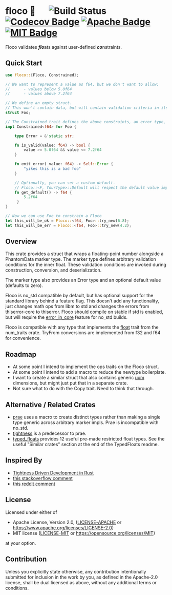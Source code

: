 # floco 🛟 &emsp; ![Build Status] [![Codecov Badge]][Codecov Info] [![Apache Badge]][Apache Link] [![MIT Badge]][MIT Link]

[Build Status]: https://github.com/rileyleff/floco/actions/workflows/rust.yml/badge.svg
[Codecov Badge]: https://codecov.io/gh/RileyLeff/floco/graph/badge.svg?token=CEAG74DDK9
[Codecov Info]: https://codecov.io/gh/RileyLeff/floco
[MIT Badge]: https://img.shields.io/badge/License-MIT-yellow.svg
[MIT Link]: https://opensource.org/licenses/MIT
[Apache Badge]: https://img.shields.io/badge/License-Apache_2.0-blue.svg
[Apache Link]: https://opensource.org/licenses/Apache-2.0

Floco validates ***flo***ats against user-defined ***co***nstraints.

## Quick Start

```rust
use floco::{Floco, Constrained};

// We want to represent a value as f64, but we don't want to allow:
//      - values below 5.0f64
//      - values above 7.2f64

// We define an empty struct.
// This won't contain data, but will contain validation criteria in its impl.
struct Foo;

// The Constrained trait defines the above constraints, an error type, and a default value.
impl Constrained<f64> for Foo {

    type Error = &'static str;

    fn is_valid(value: f64) -> bool {
        value >= 5.0f64 && value <= 7.2f64
    }

    fn emit_error(_value: f64) -> Self::Error {
        "yikes this is a bad foo"
    }

    // Optionally, you can set a custom default.
    // Floco::<F, YourType>::Default will respect the default value impl for YourType.
    fn get_default() -> f64 {
        5.2f64
     }
}

// Now we can use Foo to constrain a Floco
let this_will_be_ok = Floco::<f64, Foo>::try_new(6.8);
let this_will_be_err = Floco::<f64, Foo>::try_new(4.2);

```

## Overview

This crate provides a struct that wraps a floating-point number alongside a PhantomData marker
type. The marker type defines arbitrary validation conditions for the inner float.
These validation conditions are invoked during construction, conversion, and deserialization.

The marker type also provides an Error type and an optional default value (defaults to zero).

Floco is no_std compatible by default, but has optional support for the standard library behind
a feature flag. This doesn't add any functionality, just changes math ops from libm to std and
changes the errors from thiserror-core to thiserror. Floco should compile on stable if std is
enabled, but will require the [error_in_core][`eiclink`] feature for no_std builds.

Floco is compatible with any type that implements the [float][`ntFloatlink`] trait from
the num_traits crate. TryFrom conversions are implemented from f32 and f64 for
convenience.

## Roadmap
- At some point I intend to implement the ops traits on the Floco struct.
- At some point I intend to add a macro to reduce the newtype boilerplate.
- I want to create a similar struct that also contains generic [uom][`uomlink`] dimensions, but might just put that in a separate crate.
- Not sure what to do with the Copy trait. Need to think that through.

## Alternative / Related Crates
- [prae][`PraeLink`] uses a macro to create distinct types rather than making a single type generic across arbitrary marker impls. Prae is incompatible with no_std.
- [tightness][`TightnessLink`] is a predecessor to prae.
- [typed_floats][`TypedFloatLink`] provides 12 useful pre-made restricted float types. See the useful "Similar crates" section at the end of the TypedFloats readme.

## Inspired By
- [Tightness Driven Development in Rust][`TightnessPost`]
- [this stackoverflow comment][`SOComment`]
- [this reddit comment][`RedditComment`]

[`PraeLink`]: https://github.com/teenjuna/prae
[`TightnessLink`]: https://github.com/PabloMansanet/tightness
[`TypedFloatLink`]: https://github.com/tdelmas/typed_floats
[`TightnessPost`]: https://www.ecorax.net/tightness/
[`RedditComment`]: https://www.reddit.com/r/rust/comments/abmilm/bounded_numeric_types/ed1fs0f/
[`SOComment`]: https://stackoverflow.com/questions/57440412/implementing-constructor-function-in-rust-trait#comment101360200_57440412
[`eiclink`]:  https://github.com/rust-lang/rust/issues/103765
[`ntFloatlink`]: https://docs.rs/num-traits/latest/num_traits/float/trait.Float.html
[`uomlink`]: https://github.com/iliekturtles/uom

## License

Licensed under either of

* Apache License, Version 2.0, ([LICENSE-APACHE](LICENSE-APACHE) or https://www.apache.org/licenses/LICENSE-2.0)
* MIT license ([LICENSE-MIT](LICENSE-MIT) or https://opensource.org/licenses/MIT)

at your option.

## Contribution

Unless you explicitly state otherwise, any contribution intentionally
submitted for inclusion in the work by you, as defined in the Apache-2.0
license, shall be dual licensed as above, without any additional terms or
conditions.
